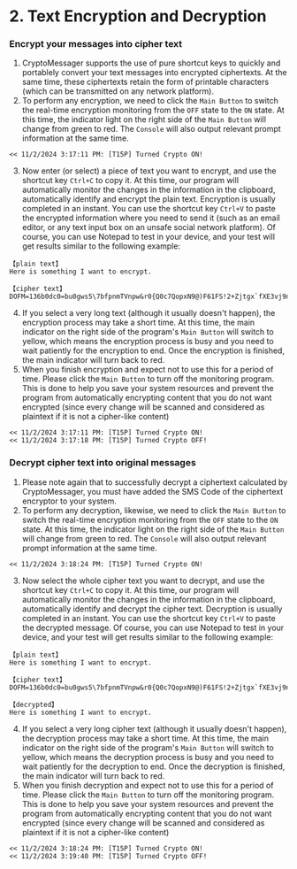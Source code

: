 # 2. Text Encryption and Decryption

### Encrypt your messages into cipher text
1. CryptoMessager supports the use of pure shortcut keys to quickly and portablely convert your text messages into encrypted ciphertexts. At the same time, these ciphertexts retain the form of printable characters (which can be transmitted on any network platform).
2. To perform any encryption, we need to click the `Main Button` to switch the real-time encryption monitoring from the `OFF` state to the `ON` state. At this time, the indicator light on the right side of the `Main Button` will change from green to red. The `Console` will also output relevant prompt information at the same time.
```text
<< 11/2/2024 3:17:11 PM: [T15P] Turned Crypto ON!
```
3. Now enter (or select) a piece of text you want to encrypt, and use the shortcut key `Ctrl+C` to copy it. At this time, our program will automatically monitor the changes in the information in the clipboard, automatically identify and encrypt the plain text. Encryption is usually completed in an instant. You can use the shortcut key `Ctrl+V` to paste the encrypted information where you need to send it (such as an email editor, or any text input box on an unsafe social network platform). Of course, you can use Notepad to test in your device, and your test will get results similar to the following example:
```text
【plain text】
Here is something I want to encrypt.

【cipher text】
DOFM=136b0dc0=bu0gws5\7bfpnmTVnpw&r0{Q0c7QopxN9@)F61FS!2+Zjtgx`fXE3vj9nSqvsDs(m3s@GU9IkAfBSCwB5bfGlIj+8!219M1
```
4. If you select a very long text (although it usually doesn't happen), the encryption process may take a short time. At this time, the main indicator on the right side of the program's `Main Button` will switch to yellow, which means the encryption process is busy and you need to wait patiently for the encryption to end. Once the encryption is finished, the main indicator will turn back to red.
6. When you finish encryption and expect not to use this for a period of time. Please click the `Main Button` to turn off the monitoring program. This is done to help you save your system resources and prevent the program from automatically encrypting content that you do not want encrypted (since every change will be scanned and considered as plaintext if it is not a cipher-like content)
```text
<< 11/2/2024 3:17:11 PM: [T15P] Turned Crypto ON!
<< 11/2/2024 3:17:18 PM: [T15P] Turned Crypto OFF!
```

### Decrypt cipher text into original messages
1. Please note again that to successfully decrypt a ciphertext calculated by CryptoMessager, you must have added the SMS Code of the ciphertext encryptor to your system.
2. To perform any decryption, likewise, we need to click the `Main Button` to switch the real-time encryption monitoring from the `OFF` state to the `ON` state. At this time, the indicator light on the right side of the `Main Button` will change from green to red. The `Console` will also output relevant prompt information at the same time.
```text
<< 11/2/2024 3:18:24 PM: [T15P] Turned Crypto ON!
```
3. Now select the whole cipher text you want to decrypt, and use the shortcut key `Ctrl+C` to copy it. At this time, our program will automatically monitor the changes in the information in the clipboard, automatically identify and decrypt the cipher text. Decryption is usually completed in an instant. You can use the shortcut key `Ctrl+V` to paste the decrypted message. Of course, you can use Notepad to test in your device, and your test will get results similar to the following example:
```text
【plain text】
Here is something I want to encrypt.

【cipher text】
DOFM=136b0dc0=bu0gws5\7bfpnmTVnpw&r0{Q0c7QopxN9@)F61FS!2+Zjtgx`fXE3vj9nSqvsDs(m3s@GU9IkAfBSCwB5bfGlIj+8!219M1

【decrypted】
Here is something I want to encrypt.
```
4. If you select a very long cipher text (although it usually doesn't happen), the decryption process may take a short time. At this time, the main indicator on the right side of the program's `Main Button` will switch to yellow, which means the decryption process is busy and you need to wait patiently for the decryption to end. Once the decryption is finished, the main indicator will turn back to red.
6. When you finish decryption and expect not to use this for a period of time. Please click the `Main Button` to turn off the monitoring program. This is done to help you save your system resources and prevent the program from automatically encrypting content that you do not want encrypted (since every change will be scanned and considered as plaintext if it is not a cipher-like content)
```text
<< 11/2/2024 3:18:24 PM: [T15P] Turned Crypto ON!
<< 11/2/2024 3:19:40 PM: [T15P] Turned Crypto OFF!
```
